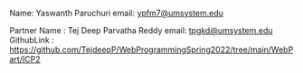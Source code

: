 Name: Yaswanth Paruchuri
email: ypfm7@umsystem.edu

Partner Name : Tej Deep Parvatha Reddy
email: tpgkd@umsystem.edu GithubLink : https://github.com/TejdeepP/WebProgrammingSpring2022/tree/main/WebPart/ICP2
